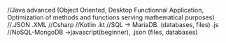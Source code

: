//Java advanced (Object Oriented, Desktop Functionnal Application, Optimization of methods and functions serving mathematical purposes)
//.JSON .XML
//Csharp 
//Kotlin .kt 
//SQL -> MariaDB. (databases, files) .js
//NoSQL-MongoDB ->javascript(beginner), .json (files, databases)

<!---
DemXGods/DemXGods is a ✨ special ✨ repository because its `README.md` (this file) appears on your GitHub profile.
You can click the Preview link to take a look at your changes.
--->
